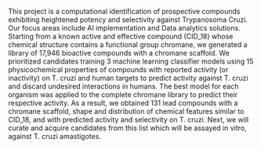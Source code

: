 This project is a computational identification of prospective compounds exhibiting heightened potency and selectivity against Trypanosoma Cruzi. Our focus areas include AI implementation and Data analytics solutions. 
Starting from a known active and effective compound (CID_18) whose chemical structure contains a functional group chromane, we generated a library of 17,946 bioactive compounds with a chromane scaffold. We prioritized candidates training  3 machine learning classifier models using 15 physicochemical properties of compounds with reported activity (or inactivity) on T. cruzi and human targets to predict activity against T. cruzi and discard undesired interactions in humans. The best model for each organism was applied to the complete chromane library to predict their respective activity. As a result, we obtained 131 lead compounds with a chromane scaffold, shape and distribution of chemical features similar to CID_18, and with predicted activity and selectivity on T. cruzi. Next, we will curate and acquire candidates from this list which will be assayed in vitro, against T. cruzi amastigotes. 
